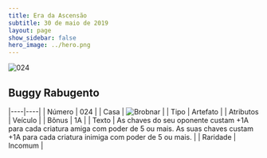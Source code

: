 ```yaml
---
title: Era da Ascensão
subtitle: 30 de maio de 2019
layout: page
show_sidebar: false
hero_image: ../hero.png
---
```


![024](https://cdn.keyforgegame.com/media/card_front/pt/435_024_F55P3M5JM5MW_pt.png)

## Buggy Rabugento

|----|----|
| Número | 024 |
| Casa | ![Brobnar](https://archonarcana.com/images/thumb/e/e0/Brobnar.png/22px-Brobnar.png "Brobnar") |
| Tipo | Artefato |
| Atributos | Veículo |
| Bônus | 1A |
| Texto | As chaves do seu oponente custam +1A para cada criatura amiga com poder de 5 ou mais. As suas chaves custam +1A para cada  criatura inimiga com poder de 5 ou mais. |
| Raridade | Incomum |
